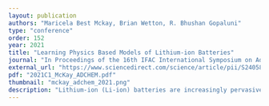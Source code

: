```yaml
---
layout: publication
authors: "Maricela Best Mckay, Brian Wetton, R. Bhushan Gopaluni"
type: "conference"
order: 152
year: 2021
title: "Learning Physics Based Models of Lithium-ion Batteries"
journal: "In Proceedings of the 16th IFAC International Symposium on Advanced Control of Chemical Processes (ADCHEM 2021)"
external_url: "https://www.sciencedirect.com/science/article/pii/S2405896321009964"
pdf: "2021C1_McKay_ADCHEM.pdf"
thumbnail: "mckay_adchem_2021.png"
description: "Lithium-ion (Li-ion) batteries are increasingly pervasive and important in daily life. We present a surrogate modeling approach that uses synthetic data generated by an electrochemical model to approximate Li-ion battery dynamics using a Deep Neural Network. Elechtrochemical models are needed to describe high current operation but are computationally costly. As an initial study, we prototype our approach for the Single Particle Model. We use a battery use-cycle and observations of concentrations and voltages to predict future battery behavior. Given only the use cycle and knowledge that the battery is fully charged, the surrogate model can accurately forecast observations of Li-ion concentrations and voltages for the entire use cycle, as well as give a window of time for battery depletion."
---
```

